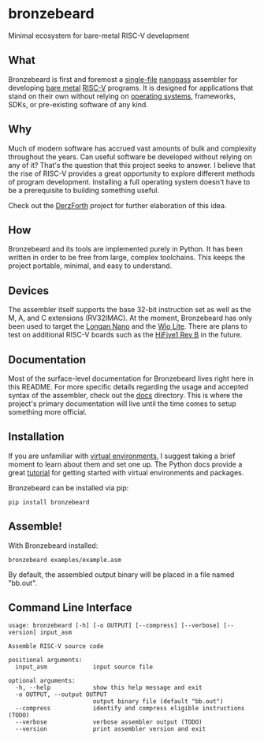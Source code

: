 # bronzebeard
Minimal ecosystem for bare-metal RISC-V development

## What
Bronzebeard is first and foremost a [single-file](https://github.com/theandrew168/bronzebeard/blob/master/bronzebeard/asm.py) [nanopass](https://legacy.cs.indiana.edu/~dyb/pubs/nano-jfp.pdf) assembler for developing [bare metal](https://en.wikipedia.org/wiki/Bare_machine) [RISC-V](https://en.wikipedia.org/wiki/Riscv) programs.
It is designed for applications that stand on their own without relying on [operating systems](https://en.wikipedia.org/wiki/Operating_system), frameworks, SDKs, or pre-existing software of any kind.

## Why
Much of modern software has accrued vast amounts of bulk and complexity throughout the years.
Can useful software be developed without relying on any of it?
That's the question that this project seeks to answer.
I believe that the rise of RISC-V provides a great opportunity to explore different methods of program development.
Installing a full operating system doesn't have to be a prerequisite to building something useful.

Check out the [DerzForth](https://github.com/theandrew168/derzforth) project for further elaboration of this idea.

## How
Bronzebeard and its tools are implemented purely in Python.
It has been written in order to be free from large, complex toolchains.
This keeps the project portable, minimal, and easy to understand.

## Devices
The assembler itself supports the base 32-bit instruction set as well as the M, A, and C extensions (RV32IMAC).
At the moment, Bronzebeard has only been used to target the [Longan Nano](https://www.seeedstudio.com/Sipeed-Longan-Nano-RISC-V-GD32VF103CBT6-Development-Board-p-4205.html) and the [Wio Lite](https://www.seeedstudio.com/Wio-Lite-RISC-V-GD32VF103-p-4293.html).
There are plans to test on additional RISC-V boards such as the [HiFive1 Rev B](https://www.sifive.com/boards/hifive1-rev-b) in the future.

## Documentation
Most of the surface-level documentation for Bronzebeard lives right here in this README.
For more specific details regarding the usage and accepted syntax of the assembler, check out the [docs](https://github.com/theandrew168/bronzebeard/tree/master/docs) directory.
This is where the project's primary documentation will live until the time comes to setup something more official.

## Installation
If you are unfamiliar with [virtual environments](https://docs.python.org/3/library/venv.html), I suggest taking a brief moment to learn about them and set one up.
The Python docs provide a great [tutorial](https://docs.python.org/3/tutorial/venv.html) for getting started with virtual environments and packages.

Bronzebeard can be installed via pip:
```
pip install bronzebeard
```

## Assemble!
With Bronzebeard installed:
```
bronzebeard examples/example.asm
```

By default, the assembled output binary will be placed in a file named "bb.out".

## Command Line Interface
```
usage: bronzebeard [-h] [-o OUTPUT] [--compress] [--verbose] [--version] input_asm

Assemble RISC-V source code

positional arguments:
  input_asm             input source file

optional arguments:
  -h, --help            show this help message and exit
  -o OUTPUT, --output OUTPUT
                        output binary file (default "bb.out")
  --compress            identify and compress eligible instructions (TODO)
  --verbose             verbose assembler output (TODO)
  --version             print assembler version and exit
```
